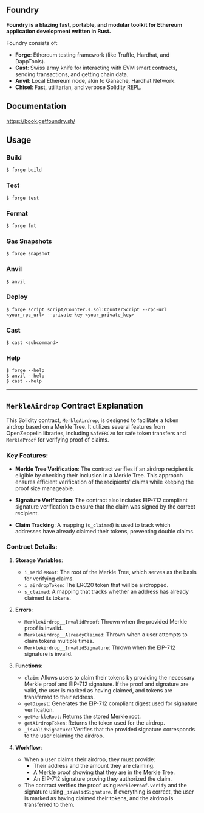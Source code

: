 ## Foundry

**Foundry is a blazing fast, portable, and modular toolkit for Ethereum application development written in Rust.**

Foundry consists of:

- **Forge**: Ethereum testing framework (like Truffle, Hardhat, and DappTools).
- **Cast**: Swiss army knife for interacting with EVM smart contracts, sending transactions, and getting chain data.
- **Anvil**: Local Ethereum node, akin to Ganache, Hardhat Network.
- **Chisel**: Fast, utilitarian, and verbose Solidity REPL.

## Documentation

https://book.getfoundry.sh/

## Usage

### Build

```shell
$ forge build
```

### Test

```shell
$ forge test
```

### Format

```shell
$ forge fmt
```

### Gas Snapshots

```shell
$ forge snapshot
```

### Anvil

```shell
$ anvil
```

### Deploy

```shell
$ forge script script/Counter.s.sol:CounterScript --rpc-url <your_rpc_url> --private-key <your_private_key>
```

### Cast

```shell
$ cast <subcommand>
```

### Help

```shell
$ forge --help
$ anvil --help
$ cast --help
```

---

## `MerkleAirdrop` Contract Explanation

This Solidity contract, `MerkleAirdrop`, is designed to facilitate a token airdrop based on a Merkle Tree. It utilizes several features from OpenZeppelin libraries, including `SafeERC20` for safe token transfers and `MerkleProof` for verifying proof of claims.

### Key Features:

- **Merkle Tree Verification**: The contract verifies if an airdrop recipient is eligible by checking their inclusion in a Merkle Tree. This approach ensures efficient verification of the recipients' claims while keeping the proof size manageable.

- **Signature Verification**: The contract also includes EIP-712 compliant signature verification to ensure that the claim was signed by the correct recipient.

- **Claim Tracking**: A mapping (`s_claimed`) is used to track which addresses have already claimed their tokens, preventing double claims.

### Contract Details:

1. **Storage Variables**:

   - `i_merkleRoot`: The root of the Merkle Tree, which serves as the basis for verifying claims.
   - `i_airdropToken`: The ERC20 token that will be airdropped.
   - `s_claimed`: A mapping that tracks whether an address has already claimed its tokens.

2. **Errors**:

   - `MerkleAirdrop__InvalidProof`: Thrown when the provided Merkle proof is invalid.
   - `MerkleAirdrop__AlreadyClaimed`: Thrown when a user attempts to claim tokens multiple times.
   - `MerkleAirdrop__InvalidSignature`: Thrown when the EIP-712 signature is invalid.

3. **Functions**:

   - `claim`: Allows users to claim their tokens by providing the necessary Merkle proof and EIP-712 signature. If the proof and signature are valid, the user is marked as having claimed, and tokens are transferred to their address.
   - `getDigest`: Generates the EIP-712 compliant digest used for signature verification.
   - `getMerkleRoot`: Returns the stored Merkle root.
   - `getAirdropToken`: Returns the token used for the airdrop.
   - `_isValidSignature`: Verifies that the provided signature corresponds to the user claiming the airdrop.

4. **Workflow**:
   - When a user claims their airdrop, they must provide:
     - Their address and the amount they are claiming.
     - A Merkle proof showing that they are in the Merkle Tree.
     - An EIP-712 signature proving they authorized the claim.
   - The contract verifies the proof using `MerkleProof.verify` and the signature using `_isValidSignature`. If everything is correct, the user is marked as having claimed their tokens, and the airdrop is transferred to them.
